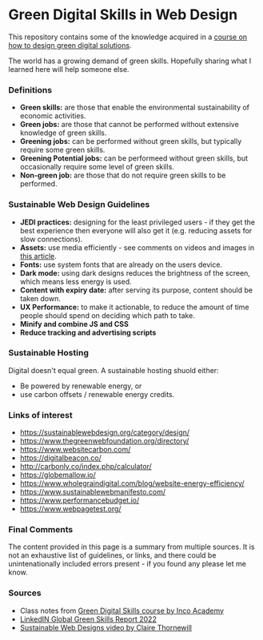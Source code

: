 # Green Digital Skills in Web Design

This repository contains some of the knowledge acquired in a [course on how to design green digital solutions](https://www.greenskills.inco-group.co/).

The world has a growing demand of green skills. Hopefully sharing what I learned here will help someone else.

### Definitions
- **Green skills:** are those that enable the environmental sustainability of economic activities.
- **Green jobs:** are those that cannot be performed without extensive knowledge of green skills.
- **Greening jobs:** can be performed without green skills, but typically require some green skills.
- **Greening Potential jobs:** can be performeed without green skills, but occasionally require some level of green skills.
- **Non-green job:** are those that do not require green skills to be performed.


### Sustainable Web Design Guidelines
- **JEDI practices:** designing for the least privileged users - if they get the best experience then everyone will also get it (e.g. reducing assets for slow connections).
- **Assets:** use media efficiently - see comments on videos and images in [this article](https://climateaction.tech/blog/how-we-improved-our-website-carbon-calculator-score-from-59-to-84/).
- **Fonts:** use system fonts that are already on the users device.
- **Dark mode:** using dark designs reduces the brightness of the screen, which means less energy is used.
- **Content with expiry date:** after serving its purpose, content should be taken down.
- **UX Performance:** to make it actionable, to reduce the amount of time people should spend on deciding which path to take.
- **Minify and combine JS and CSS**
- **Reduce tracking and advertising scripts**

### Sustainable Hosting
Digital doesn't equal green. A sustainable hosting shuold either:
- Be powered by renewable energy, or
- use carbon offsets / renewable energy credits.

### Links of interest
- https://sustainablewebdesign.org/category/design/
- https://www.thegreenwebfoundation.org/directory/
- https://www.websitecarbon.com/
- https://digitalbeacon.co/
- http://carbonly.co/index.php/calculator/
- https://globemallow.io/
- https://www.wholegraindigital.com/blog/website-energy-efficiency/
- https://www.sustainablewebmanifesto.com/
- https://www.performancebudget.io/
- https://www.webpagetest.org/

### Final Comments
The content provided in this page is a summary from multiple sources. It is not an exhaustive list of guidelines, or links, and there could be unintenationally included errors present - if you found any please let me know. 

### Sources
- Class notes from [Green Digital Skills course by Inco Academy](https://www.greenskills.inco-group.co/)
- [LinkedIN Global Green Skills Report 2022](https://economicgraph.linkedin.com/content/dam/me/economicgraph/en-us/global-green-skills-report/global-green-skills-report-pdf/li-green-economy-report-2022-annex.pdf)
- [Sustainable Web Designs video by Claire Thornewill](https://www.youtube.com/watch?v=_lMX1S9wZFc)
